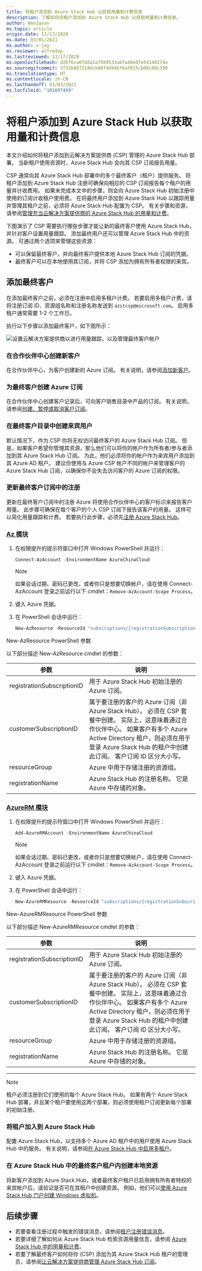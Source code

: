 ```yaml
---
title: 将租户添加到 Azure Stack Hub 以获取用量和计费信息
description: 了解如何将租户添加到 Azure Stack Hub 以获取用量和计费信息。
author: WenJason
ms.topic: article
origin.date: 11/17/2020
ms.date: 03/01/2021
ms.author: v-jay
ms.reviewer: alfredop
ms.lastreviewed: 11/17/2020
ms.openlocfilehash: d26f6ca6fdda1a7509533abfa40e07e54140274e
ms.sourcegitcommit: 3f32b8672146cb08fdd94bf6af015cb08c80c390
ms.translationtype: HT
ms.contentlocale: zh-CN
ms.lasthandoff: 03/03/2021
ms.locfileid: "101697469"
---
```

# <a name="add-tenant-for-usage-and-billing-to-azure-stack-hub"></a>将租户添加到 Azure Stack Hub 以获取用量和计费信息

本文介绍如何将租户添加到云解决方案提供商 (CSP) 管理的 Azure Stack Hub 部署。 当新租户使用资源时，Azure Stack Hub 会向其 CSP 订阅报告用量。

CSP 通常向其 Azure Stack Hub 部署中的多个最终客户（租户）提供服务。 将租户添加到 Azure Stack Hub 注册可确保向相应的 CSP 订阅报告每个租户的用量并计收费用。 如果未完成本文中的步骤，则会向 Azure Stack Hub 初始注册中使用的订阅计收租户使用费。 在将最终用户添加到 Azure Stack Hub 以跟踪用量并管理其租户之前，必须将 Azure Stack Hub 配置为 CSP。 有关步骤和资源，请参阅[管理充当云解决方案提供商的 Azure Stack Hub 的用量和计费](azure-stack-add-manage-billing-as-a-csp.md)。

下图演示了 CSP 需要执行哪些步骤才能让新的最终客户使用 Azure Stack Hub，并针对客户设置用量跟踪。 添加最终用户还可以管理 Azure Stack Hub 中的资源。 可通过两个选项来管理这些资源：

- 可以保留最终客户，并向最终客户提供本地 Azure Stack Hub 订阅的凭据。  
- 最终客户可以在本地使用其订阅，并将 CSP 添加为拥有所有者权限的来宾。

## <a name="add-an-end-customer"></a>添加最终客户

在添加最终客户之前，必须在注册中启用多租户计费。 若要启用多租户计费，请将注册订阅 ID、资源组名称和注册名称发送到 `azstcsp@microsoft.com`。 启用多租户通常需要 1-2 个工作日。

执行以下步骤以添加最终客户，如下图所示：

![设置云解决方案提供商以进行用量跟踪，以及管理最终客户帐户](media/azure-stack-csp-enable-billing-usage-tracking/process-csp-enable-billing.png)

### <a name="create-a-new-customer-in-partner-center"></a>在合作伙伴中心创建新客户

在合作伙伴中心，为客户创建新的 Azure 订阅。 有关说明，请参阅[添加新客户](https://docs.microsoft.com/partner-center/add-a-new-customer)。

### <a name="create-an-azure-subscription-for-the-end-customer"></a>为最终客户创建 Azure 订阅

在合作伙伴中心创建客户记录后，可向客户销售目录中产品的订阅。 有关说明，请参阅[创建、暂停或取消客户订阅](https://docs.microsoft.com/partner-center/create-a-new-subscription)。

### <a name="create-a-guest-user-in-the-end-customer-directory"></a>在最终客户目录中创建来宾用户

默认情况下，作为 CSP 你将无权访问最终客户的 Azure Stack Hub 订阅。 但是，如果客户希望你管理其资源，那么他们可以将你的帐户作为所有者/参与者添加到其 Azure Stack Hub 订阅。 为此，他们必须将你的帐户作为来宾用户添加到其 Azure AD 租户。 建议你使用与 Azure CSP 帐户不同的帐户来管理客户的 Azure Stack Hub 订阅，以确保你不会失去访问客户的 Azure 订阅的权限。

### <a name="update-the-registration-with-the-end-customer-subscription"></a>更新最终客户订阅中的注册

更新在最终客户订阅中的注册 Azure 将使用合作伙伴中心的客户标识来报告客户用量。 此步骤可确保在每个客户的个人 CSP 订阅下报告该客户的用量。 这样可以简化用量跟踪和计费。 若要执行此步骤，必须先[注册 Azure Stack Hub](azure-stack-registration.md)。

### <a name="az-modules"></a>[Az 模块](#tab/az)

1. 在权限提升的提示符窗口中打开 Windows PowerShell 并运行：  

   ```powershell
   Connect-AzAccount -EnvironmentName AzureChinaCloud
   ```

   >[!NOTE]
   > 如果会话过期、密码已更改，或者你只是想要切换帐户，请在使用 Connect-AzAccount 登录之前运行以下 cmdlet：`Remove-AzAccount-Scope Process`。

2. 键入 Azure 凭据。
3. 在 PowerShell 会话中运行：

   ```powershell
   New-AzResource -ResourceId "subscriptions/{registrationSubscriptionId}/resourceGroups/{resourceGroup}/providers/Microsoft.AzureStack/registrations/{registrationName}/customerSubscriptions/{customerSubscriptionId}" -ApiVersion 2017-06-01
   ```

New-AzResource PowerShell 参数

以下部分描述 New-AzResource cmdlet 的参数：

| 参数 | 说明 |
| --- | --- |
|registrationSubscriptionID | 用于 Azure Stack Hub 初始注册的 Azure 订阅。|
| customerSubscriptionID | 属于要注册的客户的 Azure 订阅（非 Azure Stack Hub）。 必须在 CSP 套餐中创建。 实际上，这意味着通过合作伙伴中心。 如果客户有多个 Azure Active Directory 租户，则必须在用于登录 Azure Stack Hub 的租户中创建此订阅。 客户订阅 ID 区分大小写。 |
| resourceGroup | Azure 中用于存储注册的资源组。 |
| registrationName | Azure Stack Hub 的注册名称。 它是 Azure 中存储的对象。

### <a name="azurerm-modules"></a>[AzureRM 模块](#tab/azurerm)

1. 在权限提升的提示符窗口中打开 Windows PowerShell 并运行：  

   ```powershell
   Add-AzureRMAccount -EnvironmentName AzureChinaCloud
   ```

   >[!NOTE]
   > 如果会话过期、密码已更改，或者你只是想要切换帐户，请在使用 Connect-AzAccount 登录之前运行以下 cmdlet：`Remove-AzAccount-Scope Process`。

2. 键入 Azure 凭据。
3. 在 PowerShell 会话中运行：

   ```powershell
   New-AzureRMResource -ResourceId "subscriptions/{registrationSubscriptionId}/resourceGroups/{resourceGroup}/providers/Microsoft.AzureStack/registrations/{registrationName}/customerSubscriptions/{customerSubscriptionId}" -ApiVersion 2017-06-01
   ```

New-AzureRMResource PowerShell 参数

以下部分描述 New-AzureRMResource cmdlet 的参数：

| 参数 | 说明 |
| --- | --- |
|registrationSubscriptionID | 用于 Azure Stack Hub 初始注册的 Azure 订阅。|
| customerSubscriptionID | 属于要注册的客户的 Azure 订阅（非 Azure Stack Hub）。 必须在 CSP 套餐中创建。 实际上，这意味着通过合作伙伴中心。 如果客户有多个 Azure Active Directory 租户，则必须在用于登录 Azure Stack Hub 的租户中创建此订阅。 客户订阅 ID 区分大小写。 |
| resourceGroup | Azure 中用于存储注册的资源组。 |
| registrationName | Azure Stack Hub 的注册名称。 它是 Azure 中存储的对象。

---


> [!NOTE]  
> 租户必须注册到它们使用的每个 Azure Stack Hub。 如果有两个 Azure Stack Hub 部署，并且某个租户要使用这两个部署，则必须使用租户订阅更新每个部署的初始注册。

### <a name="onboard-tenant-to-azure-stack-hub"></a>将租户加入到 Azure Stack Hub

配置 Azure Stack Hub，以支持多个 Azure AD 租户中的用户使用 Azure Stack Hub 中的服务。 有关说明，请参阅[在 Azure Stack Hub 中启用多租户](azure-stack-enable-multitenancy.md)。

### <a name="create-a-local-resource-in-the-end-customer-tenant-in-azure-stack-hub"></a>在 Azure Stack Hub 中的最终客户租户内创建本地资源

将新客户添加到 Azure Stack Hub，或者最终客户租户已启用拥有所有者特权的来宾帐户后，请验证是否可在其租户中创建资源。 例如，他们可以[使用 Azure Stack Hub 门户创建 Windows 虚拟机](../user/azure-stack-quick-windows-portal.md)。

## <a name="next-steps"></a>后续步骤

- 若要查看注册过程中触发的错误消息，请参阅[租户注册错误消息](azure-stack-registration-errors.md)。
- 若要详细了解如何从 Azure Stack Hub 检索资源用量信息，请参阅 [Azure Stack Hub 中的用量和计费](azure-stack-billing-and-chargeback.md)。
- 若要了解最终客户如何将你 (CSP) 添加为其 Azure Stack Hub 租户的管理员，请参阅[让云解决方案提供商管理 Azure Stack Hub 订阅](../user/azure-stack-csp-enable-billing-usage-tracking.md)。
